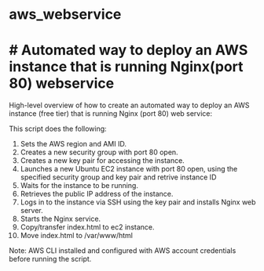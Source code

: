 # aws_webservice
# # Automated way to deploy an AWS instance that is running Nginx(port 80) webservice

High-level overview of how to create an automated way to deploy an AWS instance (free tier) that is running Nginx (port 80) web service:

This script does the following:

1. Sets the AWS region and AMI ID.
2. Creates a new security group with port 80 open.
3. Creates a new key pair for accessing the instance.
4. Launches a new Ubuntu EC2 instance with port 80 open, using the specified security group and key pair and retrive instance ID
5. Waits for the instance to be running.
6. Retrieves the public IP address of the instance.
7. Logs in to the instance via SSH using the key pair and installs Nginx web server.
8. Starts the Nginx service.
9. Copy/transfer index.html to ec2 instance.
10. Move index.html to /var/www/html

Note: AWS CLI installed and configured with AWS account credentials before running the script. 
